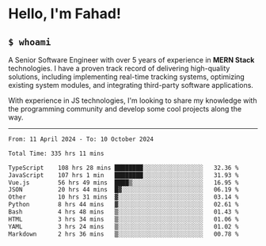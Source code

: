 <h1>Hello, I'm Fahad!</h1>

<h2><code>$ whoami</code></h2>

A Senior Software Engineer with over 5 years of experience in **MERN Stack** technologies. I have a proven track record of delivering high-quality solutions, including implementing real-time tracking systems, optimizing existing system modules, and integrating third-party software applications.

With experience in JS technologies, I'm looking to share my knowledge with the programming community and develop some cool projects along the way.

---

<!--START_SECTION:waka-->

```txt
From: 11 April 2024 - To: 10 October 2024

Total Time: 335 hrs 11 mins

TypeScript    108 hrs 28 mins ████████░░░░░░░░░░░░░░░░░   32.36 %
JavaScript    107 hrs 1 min   ████████░░░░░░░░░░░░░░░░░   31.93 %
Vue.js        56 hrs 49 mins  ████▒░░░░░░░░░░░░░░░░░░░░   16.95 %
JSON          20 hrs 44 mins  █▓░░░░░░░░░░░░░░░░░░░░░░░   06.19 %
Other         10 hrs 31 mins  ▓░░░░░░░░░░░░░░░░░░░░░░░░   03.14 %
Python        8 hrs 44 mins   ▓░░░░░░░░░░░░░░░░░░░░░░░░   02.61 %
Bash          4 hrs 48 mins   ▒░░░░░░░░░░░░░░░░░░░░░░░░   01.43 %
HTML          3 hrs 34 mins   ▒░░░░░░░░░░░░░░░░░░░░░░░░   01.06 %
YAML          3 hrs 24 mins   ▒░░░░░░░░░░░░░░░░░░░░░░░░   01.02 %
Markdown      2 hrs 36 mins   ▒░░░░░░░░░░░░░░░░░░░░░░░░   00.78 %
```

<!--END_SECTION:waka-->

<!--
**heyFahad/heyFahad** is a ✨ _special_ ✨ repository because its `README.md` (this file) appears on your GitHub profile.

Here are some ideas to get you started:

- 🔭 I’m currently working on ...
- 🌱 I’m currently learning ...
- 👯 I’m looking to collaborate on ...
- 🤔 I’m looking for help with ...
- 💬 Ask me about ...
- 📫 How to reach me: ...
- 😄 Pronouns: ...
- ⚡ Fun fact: ...
-->

